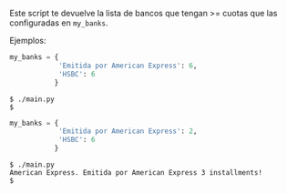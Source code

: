Este script te devuelve la lista de bancos que tengan >= cuotas que las configuradas en `my_banks`.

Ejemplos:

```python
my_banks = {
            'Emitida por American Express': 6,
            'HSBC': 6
           }
```

```
$ ./main.py
$
```

```python
my_banks = {
            'Emitida por American Express': 2,
            'HSBC': 6
           }
```

```
$ ./main.py
American Express. Emitida por American Express 3 installments!
$
```
